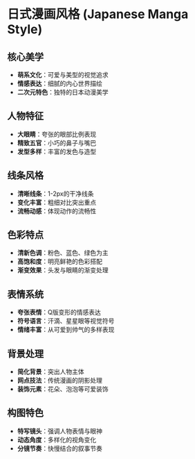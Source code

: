 # 日式漫画风格 (Japanese Manga Style)

## 核心美学
- **萌系文化**：可爱与美型的视觉追求
- **情感表达**：细腻的内心世界描绘
- **二次元特色**：独特的日本动漫美学

## 人物特征
- **大眼睛**：夸张的眼部比例表现
- **精致五官**：小巧的鼻子与嘴巴
- **发型多样**：丰富的发色与造型

## 线条风格
- **清晰线条**：1-2px的干净线条
- **变化丰富**：粗细对比突出重点
- **流畅动感**：体现动作的流畅性

## 色彩特点
- **清新色调**：粉色、蓝色、绿色为主
- **高饱和度**：明亮鲜艳的色彩搭配
- **渐变效果**：头发与眼睛的渐变处理

## 表情系统
- **夸张表情**：Q版变形的情感表达
- **符号语言**：汗滴、星星眼等视觉符号
- **情绪丰富**：从可爱到帅气的多样表现

## 背景处理
- **简化背景**：突出人物主体
- **网点技法**：传统漫画的阴影处理
- **装饰元素**：花朵、泡泡等可爱装饰

## 构图特色
- **特写镜头**：强调人物表情与眼神
- **动态角度**：多样化的视角变化
- **分镜节奏**：快慢结合的叙事节奏